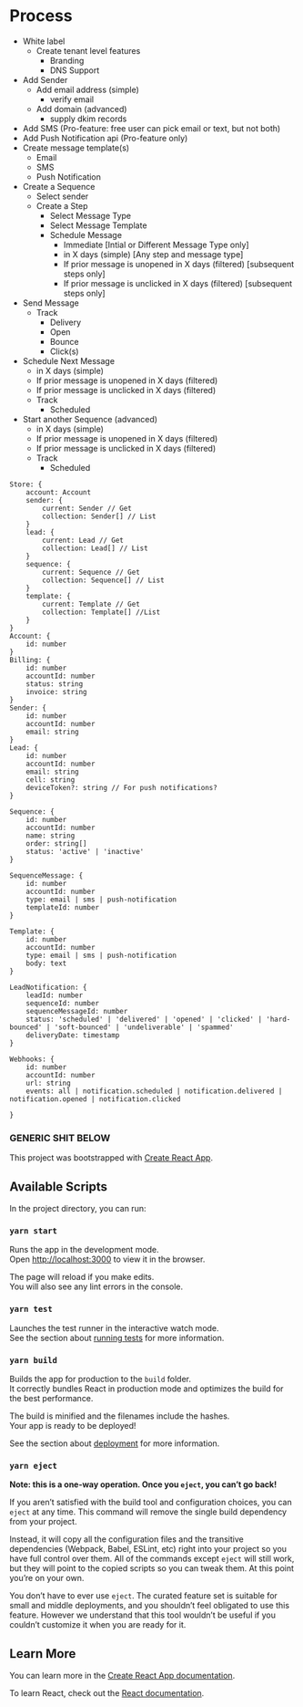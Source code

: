 # Process
- White label
  - Create tenant level features
    - Branding
    - DNS Support
- Add Sender 
  - Add email address (simple)
    - verify email
  - Add domain (advanced)
    - supply dkim records
- Add SMS (Pro-feature: free user can pick email or text, but not both)
- Add Push Notification api (Pro-feature only)
- Create message template(s)
  - Email
  - SMS
  - Push Notification
- Create a Sequence
  - Select sender
  - Create a Step
    - Select Message Type
    - Select Message Template
    - Schedule Message
      - Immediate [Intial or Different Message Type only]
      - in X days (simple) [Any step and message type]
      - If prior message is unopened in X days (filtered) [subsequent steps only]
      - If prior message is unclicked in X days (filtered) [subsequent steps only]
- Send Message
  - Track
    - Delivery
    - Open
    - Bounce
    - Click(s)
- Schedule Next Message 
  - in X days (simple)
  - If prior message is unopened in X days (filtered)
  - If prior message is unclicked in X days (filtered)
  - Track
    - Scheduled
- Start another Sequence (advanced)
  - in X days (simple)
  - If prior message is unopened in X days (filtered)
  - If prior message is unclicked in X days (filtered)
  - Track
    - Scheduled

```
Store: {
    account: Account
    sender: {
        current: Sender // Get
        collection: Sender[] // List
    }
    lead: {
        current: Lead // Get
        collection: Lead[] // List
    }
    sequence: {
        current: Sequence // Get
        collection: Sequence[] // List
    }
    template: {
        current: Template // Get
        collection: Template[] //List
    }
}
Account: {
    id: number
}
Billing: {
    id: number
    accountId: number
    status: string
    invoice: string
}
Sender: {
    id: number
    accountId: number
    email: string
}
Lead: {
    id: number
    accountId: number
    email: string
    cell: string
    deviceToken?: string // For push notifications?
}

Sequence: {
    id: number
    accountId: number
    name: string
    order: string[]
    status: 'active' | 'inactive'
}

SequenceMessage: {
    id: number
    accountId: number
    type: email | sms | push-notification
    templateId: number
}

Template: {
    id: number
    accountId: number
    type: email | sms | push-notification
    body: text
}

LeadNotification: {
    leadId: number
    sequenceId: number
    sequenceMessageId: number
    status: 'scheduled' | 'delivered' | 'opened' | 'clicked' | 'hard-bounced' | 'soft-bounced' | 'undeliverable' | 'spammed'
    deliveryDate: timestamp
}

Webhooks: {
    id: number
    accountId: number
    url: string
    events: all | notification.scheduled | notification.delivered | notification.opened | notification.clicked

}
```


### GENERIC SHIT BELOW

This project was bootstrapped with [Create React App](https://github.com/facebook/create-react-app).

## Available Scripts

In the project directory, you can run:

### `yarn start`

Runs the app in the development mode.<br />
Open [http://localhost:3000](http://localhost:3000) to view it in the browser.

The page will reload if you make edits.<br />
You will also see any lint errors in the console.

### `yarn test`

Launches the test runner in the interactive watch mode.<br />
See the section about [running tests](https://facebook.github.io/create-react-app/docs/running-tests) for more information.

### `yarn build`

Builds the app for production to the `build` folder.<br />
It correctly bundles React in production mode and optimizes the build for the best performance.

The build is minified and the filenames include the hashes.<br />
Your app is ready to be deployed!

See the section about [deployment](https://facebook.github.io/create-react-app/docs/deployment) for more information.

### `yarn eject`

**Note: this is a one-way operation. Once you `eject`, you can’t go back!**

If you aren’t satisfied with the build tool and configuration choices, you can `eject` at any time. This command will remove the single build dependency from your project.

Instead, it will copy all the configuration files and the transitive dependencies (Webpack, Babel, ESLint, etc) right into your project so you have full control over them. All of the commands except `eject` will still work, but they will point to the copied scripts so you can tweak them. At this point you’re on your own.

You don’t have to ever use `eject`. The curated feature set is suitable for small and middle deployments, and you shouldn’t feel obligated to use this feature. However we understand that this tool wouldn’t be useful if you couldn’t customize it when you are ready for it.

## Learn More

You can learn more in the [Create React App documentation](https://facebook.github.io/create-react-app/docs/getting-started).

To learn React, check out the [React documentation](https://reactjs.org/).
